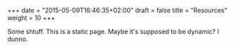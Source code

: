 +++
date = "2015-05-09T16:46:35+02:00"
draft = false
title = "Resources"
weight = 10
+++

Some shtuff. This is a static page. Maybe it's supposed to be dynamic? I dunno.
